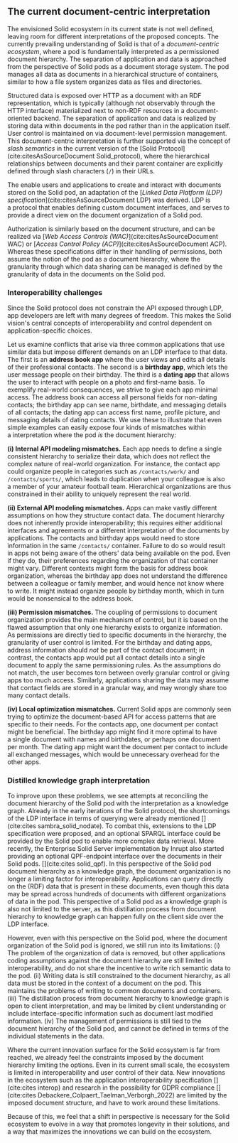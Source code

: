 ## The current document-centric interpretation
<!-- The first interpretation we look at is document-centric. -->
The envisioned Solid ecosystem in its current state is not well defined, 
leaving room for different interpretations of the proposed concepts.
The currently prevailing understanding of Solid
is that of a _document-centric ecosystem_,
where a pod is fundamentally interpreted
as a permissioned document hierarchy.
The separation of application and data is approached
from the perspective of Solid pods as a document storage system.
The pod manages all data as documents in a hierarchical structure of containers,
similar to how a file system organizes data
as files and directories.

Structured data is exposed over HTTP as a document with an RDF representation,
which is typically (although not observably through the HTTP interface)
materialized next to non-RDF resources in a document-oriented backend.
The separation of application and data is realized
by storing data within documents in the pod
rather than in the application itself.
User control is maintained on via document-level permission management.
This document-centric interpretation is
further supported via the concept of *slash semantics*
in the current version of the [Solid Protocol](cite:citesAsSourceDocument Solid_protocol),
where the hierarchical relationships between documents and their parent container are 
explicitly defined through slash characters (`/`) in their URLs.

<!-- read/write interface  -->
The enable users and applications to create and interact with documents stored on the Solid pod,
an adaptation of the [_Linked Data Platform (LDP) specification_](cite:citesAsSourceDocument LDP) was derived.
LDP is a protocol that enables defining custom document interfaces,
and serves to provide a direct view on the document organization of a Solid pod.
<!--  The authorization interface -->
Authorization is similarly based on the document structure,
and can be realized via
[_Web Access Controls (WAC)_](cite:citesAsSourceDocument WAC) 
or [_Access Control Policy (ACP)_](cite:citesAsSourceDocument ACP).
Whereas these specifications differ in their handling of permissions,
both assume the notion of the pod as a document hierarchy,
where the granularity through which data sharing can be managed
is defined by the granularity of data in the documents on the Solid pod.

### Interoperability challenges
<!-- Interoperability problems -->
Since the Solid protocol does not constrain the API exposed through LDP,
app developers are left with many degrees of freedom.
This makes the Solid vision's central concepts of interoperability and control
dependent on application-specific choices.

<!-- This proposes Solid as a document-centric ecosystem. -->
Let us examine conflicts that arise
via three common applications that use similar data
but impose different demands on an LDP interface to that data.
The first is an **address book app**
where the user views and edits
all details of their professional contacts.
The second is a **birthday app**,
which lets the user message people on their birthday.
The third is a **dating app**
that allows the user to interact with people
on a photo and first-name basis.
To exemplify real-world consequences,
we strive to give each app minimal access.
The address book can access all personal fields for non-dating contacts;
the birthday app can see name, birthdate, and messaging details of all contacts;
the dating app can access first name, profile picture,
and messaging details of dating contacts.
We use these to illustrate that even simple examples
can easily expose four kinds of mismatches
within a interpretation where the pod _is_ the document hierarchy:

<!-- hierarchy mismatch -->
**(i) Internal API modeling mismatches.**
Each app needs to define a single consistent hierarchy
to serialize their data,
which does not reflect the complex nature of real-world organization.
For instance,
the contact app could organize people in categories
such as `/contacts/work/` and `/contacts/sports/`,
which leads to duplication when your colleague
is also a member of your amateur football team.
Hierarchical organizations are thus constrained
in their ability to uniquely represent the real world.

**(ii) External API modeling mismatches.**
Apps can make vastly different assumptions 
on how they structure contact data.
The document hierarchy does not inherently provide interoperability;
this requires either additional interfaces and agreements
or a different interpretation of the documents by applications.
The contacts and birthday apps would need
to store information in the same `/contacts/` container.
Failure to do so would result in apps not being aware of 
the others' data being available on the pod.
Even if they do,
their preferences regarding the organization of that container might vary.
Different contexts might form the basis for address book organization,
whereas the birthday app does not understand
the difference between a colleague or family member,
and would hence not know where to write.
It might instead organize people by birthday month,
which in turn would be nonsensical to the address book.

**(iii) Permission mismatches.**
The coupling of permissions to document organization
provides the main mechanism of control,
but it is based on the flawed assumption
that only one hierarchy exists to organize information.
As permissions are directly tied to specific documents in the hierarchy,
the granularity of user control is limited.
For the birthday and dating apps,
address information should _not_ be part of the contact document;
in contrast, the contacts app
would put all contact details into a single document
to apply the same permissioning rules.
As the assumptions do not match,
the user becomes torn between overly granular control
or giving apps too much access.
Similarly, applications sharing the data may assume 
that contact fields are stored in a granular way,
and may wrongly share too many contact details.

**(iv) Local optimization mismatches.**
Current Solid apps are commonly seen
trying to optimize the document-based API
for access patterns that are specific to their needs.
For the contacts app,
one document per contact might be beneficial.
The birthday app might find it more optimal
to have a single document with names and birthdates,
or perhaps one document per month.
The dating app might want the document per contact
to include all exchanged messages,
which would be unnecessary overhead for the other apps.

### Distilled knowledge graph interpretation
<!-- The document-centric vision as a KG -->
To improve upon these problems, 
we see attempts at reconciling the document hierarchy
of the Solid pod with the interpretation as a knowledge graph.
Already in the early iterations of the Solid protocol,
the shortcomings of the LDP interface in terms of 
querying were already mentioned [](cite:cites sambra_solid_nodate).
To combat this, extensions to the LDP specification were proposed,
and an optional SPARQL interface could be provided
by the Solid pod to enable more complex data retrieval.
More recently, the Enterprise Solid Server implementation by Inrupt 
also started providing an optional QPF-endpoint interface
over the documents in their Solid pods. [](cite:cites solid_qpf). 
In this perspective of the Solid pod document hierarchy
as a knowledge graph, the document organization is no longer
a limiting factor for interoperability.
Applications can query directly on the (RDF) data that is present
in these documents, even though this data may be spread across 
hundreds of documents with different organizations of data in the pod.
This perspective of a Solid pod as a knowledge graph is also 
not limited to the server, as this distillation process
from document hierarchy to knowledge graph
can happen fully on the client side over the LDP interface.

<!-- Still has problems -->
However, even with this perspective on the Solid pod, 
where the document organization of the Solid pod is ignored,
we still run into its limitations:
(i) The problem of the organization of data
is removed, but other applications coding assumptions against the 
document hierarchy are still limited in interoperability, 
and do not share the incentive to write rich semantic data to the pod.
(ii) Writing data is still constrained to the document hierarchy,
as all data must be stored in the context of a document on the pod.
This maintains the problems of writing to common
documents and containers.
(iii) The distillation process from document hierarchy to knowledge graph
is open to client interpretation, and may be limited by client understanding
or include interface-specific information such as document last modified information.
(iv) The management of permissions is still
tied to the document hierarchy of the Solid pod, and cannot be
defined in terms of the individual statements in the data.

Where the current innovation surface for the Solid ecosystem is far from reached,
we already feel the constraints imposed by the document hierarchy limiting the options.
Even in its current small scale, 
the ecosystem is limited in interoperability 
and user control of their data.
New innovations in the ecosystem
such as the application interoperability specification [](cite:cites interop)
and research in the possibility for GDPR compliance [](cite:cites Debackere_Colpaert_Taelman_Verborgh_2022)
are limited by the imposed document structure,
and have to work around these limitations.

Because of this, we feel that a shift in perspective is necessary 
for the Solid ecosystem to evolve in a way that promotes longevity 
in their solutions, and a way that maximizes the innovations 
we can build on the ecosystem.
